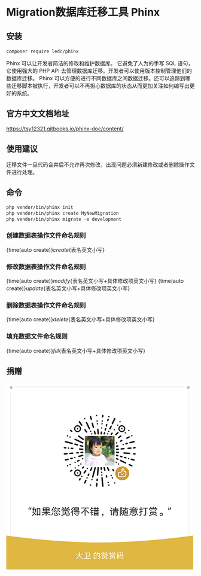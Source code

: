 # Migration数据库迁移工具 Phinx

## 安装
`composer require ledc/phinx`

Phinx 可以让开发者简洁的修改和维护数据库。 它避免了人为的手写 SQL 语句，它使用强大的 PHP API 去管理数据库迁移。开发者可以使用版本控制管理他们的数据库迁移。 Phinx 可以方便的进行不同数据库之间数据迁移。还可以追踪到哪些迁移脚本被执行，开发者可以不再担心数据库的状态从而更加关注如何编写出更好的系统。

## 官方中文文档地址
https://tsy12321.gitbooks.io/phinx-doc/content/

## 使用建议

迁移文件一旦代码合并后不允许再次修改，出现问题必须新建修改或者删除操作文件进行处理。

## 命令

```shell
php vendor/bin/phinx init
php vendor/bin/phinx create MyNewMigration
php vendor/bin/phinx migrate -e development
```

### 创建数据表操作文件命名规则
{time(auto create)}_create_{表名英文小写}

### 修改数据表操作文件命名规则
{time(auto create)}_modify_{表名英文小写+具体修改项英文小写}
{time(auto create)}_update_{表名英文小写+具体修改项英文小写}

### 删除数据表操作文件命名规则
{time(auto create)}_delete_{表名英文小写+具体修改项英文小写}

### 填充数据文件命名规则
{time(auto create)}_fill_{表名英文小写+具体修改项英文小写}

## 捐赠

![reward](reward.png)
